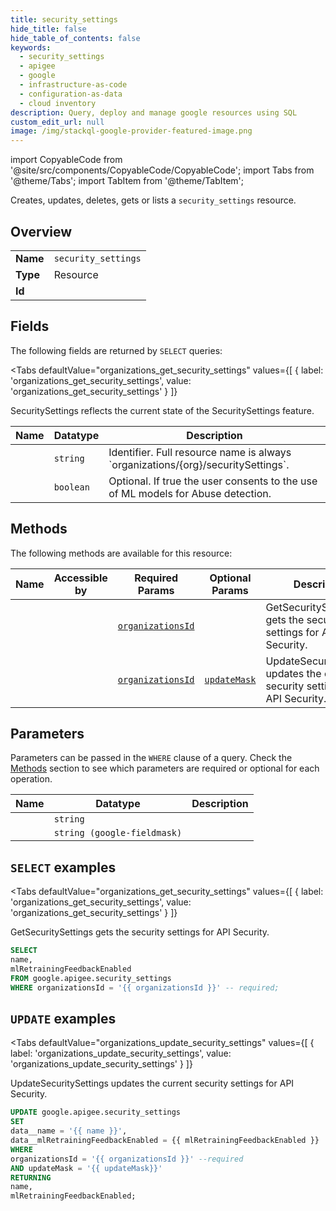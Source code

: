 ```yaml
--- 
title: security_settings
hide_title: false
hide_table_of_contents: false
keywords:
  - security_settings
  - apigee
  - google
  - infrastructure-as-code
  - configuration-as-data
  - cloud inventory
description: Query, deploy and manage google resources using SQL
custom_edit_url: null
image: /img/stackql-google-provider-featured-image.png
---
```


import CopyableCode from '@site/src/components/CopyableCode/CopyableCode';
import Tabs from '@theme/Tabs';
import TabItem from '@theme/TabItem';

Creates, updates, deletes, gets or lists a <code>security_settings</code> resource.

## Overview
<table><tbody>
<tr><td><b>Name</b></td><td><code>security_settings</code></td></tr>
<tr><td><b>Type</b></td><td>Resource</td></tr>
<tr><td><b>Id</b></td><td><CopyableCode code="google.apigee.security_settings" /></td></tr>
</tbody></table>

## Fields

The following fields are returned by `SELECT` queries:

<Tabs
    defaultValue="organizations_get_security_settings"
    values={[
        { label: 'organizations_get_security_settings', value: 'organizations_get_security_settings' }
    ]}
>
<TabItem value="organizations_get_security_settings">

SecuritySettings reflects the current state of the SecuritySettings feature.

<table>
<thead>
    <tr>
    <th>Name</th>
    <th>Datatype</th>
    <th>Description</th>
    </tr>
</thead>
<tbody>
<tr>
    <td><CopyableCode code="name" /></td>
    <td><code>string</code></td>
    <td>Identifier. Full resource name is always `organizations/&#123;org&#125;/securitySettings`.</td>
</tr>
<tr>
    <td><CopyableCode code="mlRetrainingFeedbackEnabled" /></td>
    <td><code>boolean</code></td>
    <td>Optional. If true the user consents to the use of ML models for Abuse detection.</td>
</tr>
</tbody>
</table>
</TabItem>
</Tabs>

## Methods

The following methods are available for this resource:

<table>
<thead>
    <tr>
    <th>Name</th>
    <th>Accessible by</th>
    <th>Required Params</th>
    <th>Optional Params</th>
    <th>Description</th>
    </tr>
</thead>
<tbody>
<tr>
    <td><a href="#organizations_get_security_settings"><CopyableCode code="organizations_get_security_settings" /></a></td>
    <td><CopyableCode code="select" /></td>
    <td><a href="#parameter-organizationsId"><code>organizationsId</code></a></td>
    <td></td>
    <td>GetSecuritySettings gets the security settings for API Security.</td>
</tr>
<tr>
    <td><a href="#organizations_update_security_settings"><CopyableCode code="organizations_update_security_settings" /></a></td>
    <td><CopyableCode code="update" /></td>
    <td><a href="#parameter-organizationsId"><code>organizationsId</code></a></td>
    <td><a href="#parameter-updateMask"><code>updateMask</code></a></td>
    <td>UpdateSecuritySettings updates the current security settings for API Security.</td>
</tr>
</tbody>
</table>

## Parameters

Parameters can be passed in the `WHERE` clause of a query. Check the [Methods](#methods) section to see which parameters are required or optional for each operation.

<table>
<thead>
    <tr>
    <th>Name</th>
    <th>Datatype</th>
    <th>Description</th>
    </tr>
</thead>
<tbody>
<tr id="parameter-organizationsId">
    <td><CopyableCode code="organizationsId" /></td>
    <td><code>string</code></td>
    <td></td>
</tr>
<tr id="parameter-updateMask">
    <td><CopyableCode code="updateMask" /></td>
    <td><code>string (google-fieldmask)</code></td>
    <td></td>
</tr>
</tbody>
</table>

## `SELECT` examples

<Tabs
    defaultValue="organizations_get_security_settings"
    values={[
        { label: 'organizations_get_security_settings', value: 'organizations_get_security_settings' }
    ]}
>
<TabItem value="organizations_get_security_settings">

GetSecuritySettings gets the security settings for API Security.

```sql
SELECT
name,
mlRetrainingFeedbackEnabled
FROM google.apigee.security_settings
WHERE organizationsId = '{{ organizationsId }}' -- required;
```
</TabItem>
</Tabs>


## `UPDATE` examples

<Tabs
    defaultValue="organizations_update_security_settings"
    values={[
        { label: 'organizations_update_security_settings', value: 'organizations_update_security_settings' }
    ]}
>
<TabItem value="organizations_update_security_settings">

UpdateSecuritySettings updates the current security settings for API Security.

```sql
UPDATE google.apigee.security_settings
SET 
data__name = '{{ name }}',
data__mlRetrainingFeedbackEnabled = {{ mlRetrainingFeedbackEnabled }}
WHERE 
organizationsId = '{{ organizationsId }}' --required
AND updateMask = '{{ updateMask}}'
RETURNING
name,
mlRetrainingFeedbackEnabled;
```
</TabItem>
</Tabs>
